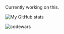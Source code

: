 Currently working on this.

![My GitHub stats](https://github-readme-stats.vercel.app/api?username=gXLg&theme=dark&show_icons=true)

![codewars](https://www.codewars.com/users/Kemuri/badges/micro)

<!--
**gXLg/gXLg** is a ✨ _special_ ✨ repository because its `README.md` (this file) appears on your GitHub profile.

Here are some ideas to get you started:

- 🔭 I’m currently working on ...
- 🌱 I’m currently learning ...
- 👯 I’m looking to collaborate on ...
- 🤔 I’m looking for help with ...
- 💬 Ask me about ...
- 📫 How to reach me: ...
- 😄 Pronouns: ...
- ⚡ Fun fact: ...
-->
